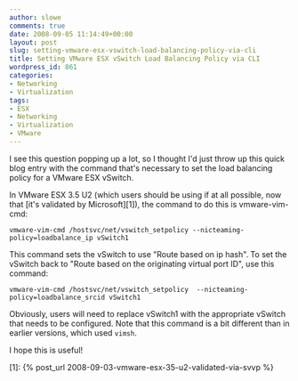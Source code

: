 ```yaml
---
author: slowe
comments: true
date: 2008-09-05 11:14:49+00:00
layout: post
slug: setting-vmware-esx-vswitch-load-balancing-policy-via-cli
title: Setting VMware ESX vSwitch Load Balancing Policy via CLI
wordpress_id: 861
categories:
- Networking
- Virtualization
tags:
- ESX
- Networking
- Virtualization
- VMware
---
```


I see this question popping up a lot, so I thought I'd just throw up this quick blog entry with the command that's necessary to set the load balancing policy for a VMware ESX vSwitch.

In VMware ESX 3.5 U2 (which users should be using if at all possible, now that [it's validated by Microsoft][1]), the command to do this is vmware-vim-cmd:

	vmware-vim-cmd /hostsvc/net/vswitch_setpolicy --nicteaming-policy=loadbalance_ip vSwitch1

This command sets the vSwitch to use "Route based on ip hash". To set the vSwitch back to "Route based on the originating virtual port ID", use this command:

	vmware-vim-cmd /hostsvc/net/vswitch_setpolicy  --nicteaming-policy=loadbalance_srcid vSwitch1

Obviously, users will need to replace vSwitch1 with the appropriate vSwitch that needs to be configured. Note that this command is a bit different than in earlier versions, which used `vimsh`.

I hope this is useful!

[1]: {% post_url 2008-09-03-vmware-esx-35-u2-validated-via-svvp %}
